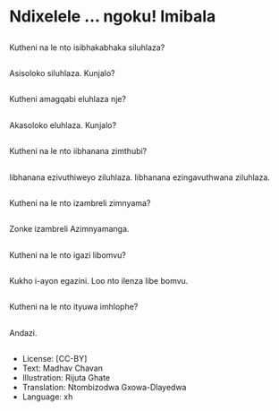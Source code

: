 # Ndixelele ... ngoku! Imibala

##
Kutheni na le nto
isibhakabhaka
siluhlaza?

##
Asisoloko siluhlaza.
Kunjalo?

##
Kutheni amagqabi
eluhlaza nje?

##
Akasoloko eluhlaza.
Kunjalo?

##
Kutheni na le nto
iibhanana zimthubi?

##
libhanana ezivuthiweyo
ziluhlaza.
Iibhanana
ezingavuthwana
ziluhlaza.

##
Kutheni na le nto
izambreli
zimnyama?

##
Zonke izambreli
Azimnyamanga.

##
Kutheni na le nto igazi
libomvu?

##
Kukho i-ayon egazini.
Loo nto ilenza libe
bomvu.

##
Kutheni na le nto ityuwa
imhlophe?

##
Andazi.

##
* License: [CC-BY]
* Text: Madhav Chavan
* Illustration: Rijuta Ghate
* Translation: Ntombizodwa Gxowa-Dlayedwa
* Language: xh
